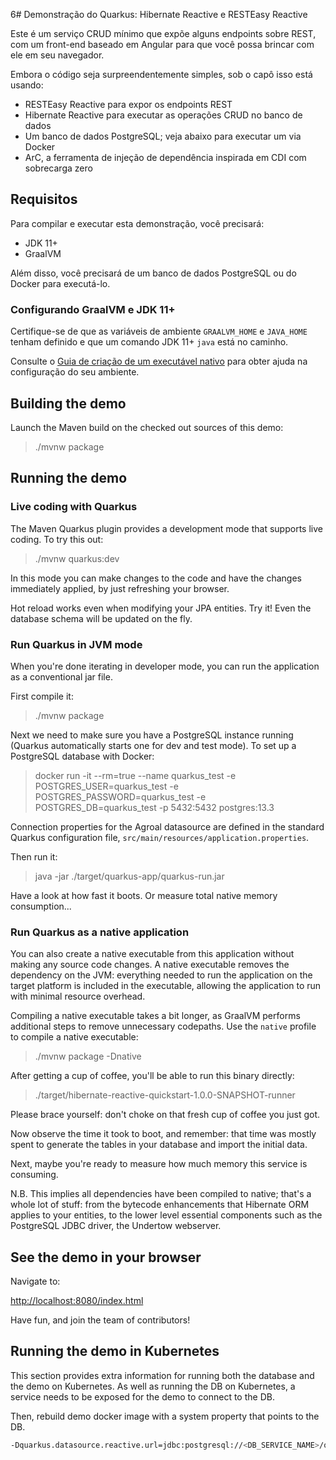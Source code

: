 6# Demonstração do Quarkus: Hibernate Reactive e RESTEasy Reactive

Este é um serviço CRUD mínimo que expõe alguns endpoints sobre REST, 
com um front-end baseado em Angular para que você possa brincar com ele em seu navegador.

Embora o código seja surpreendentemente simples, sob o capô isso está usando:
 - RESTEasy Reactive para expor os endpoints REST
  - Hibernate Reactive para executar as operações CRUD no banco de dados
  - Um banco de dados PostgreSQL; veja abaixo para executar um via Docker
  - ArC, a ferramenta de injeção de dependência inspirada em CDI com sobrecarga zero

## Requisitos

Para compilar e executar esta demonstração, você precisará:

- JDK 11+
- GraalVM

Além disso, você precisará de um banco de dados PostgreSQL ou do Docker para executá-lo.

### Configurando GraalVM e JDK 11+

Certifique-se de que as variáveis de ambiente `GRAALVM_HOME` e `JAVA_HOME` tenham
definido e que um comando JDK 11+ `java` está no caminho.

Consulte o [Guia de criação de um executável nativo](https://quarkus.io/guides/building-native-image)
para obter ajuda na configuração do seu ambiente.

## Building the demo

Launch the Maven build on the checked out sources of this demo:

> ./mvnw package

## Running the demo

### Live coding with Quarkus

The Maven Quarkus plugin provides a development mode that supports
live coding. To try this out:

> ./mvnw quarkus:dev

In this mode you can make changes to the code and have the changes immediately applied, by just refreshing your browser.

Hot reload works even when modifying your JPA entities.
Try it! Even the database schema will be updated on the fly.

### Run Quarkus in JVM mode

When you're done iterating in developer mode, you can run the application as a
conventional jar file.

First compile it:

> ./mvnw package

Next we need to make sure you have a PostgreSQL instance running (Quarkus automatically starts one for dev and test mode). To set up a PostgreSQL database with Docker:

> docker run -it --rm=true --name quarkus_test -e POSTGRES_USER=quarkus_test -e POSTGRES_PASSWORD=quarkus_test -e POSTGRES_DB=quarkus_test -p 5432:5432 postgres:13.3

Connection properties for the Agroal datasource are defined in the standard Quarkus configuration file,
`src/main/resources/application.properties`.

Then run it:

> java -jar ./target/quarkus-app/quarkus-run.jar

Have a look at how fast it boots.
Or measure total native memory consumption...

### Run Quarkus as a native application

You can also create a native executable from this application without making any
source code changes. A native executable removes the dependency on the JVM:
everything needed to run the application on the target platform is included in
the executable, allowing the application to run with minimal resource overhead.

Compiling a native executable takes a bit longer, as GraalVM performs additional
steps to remove unnecessary codepaths. Use the  `native` profile to compile a
native executable:

> ./mvnw package -Dnative

After getting a cup of coffee, you'll be able to run this binary directly:

> ./target/hibernate-reactive-quickstart-1.0.0-SNAPSHOT-runner

Please brace yourself: don't choke on that fresh cup of coffee you just got.
    
Now observe the time it took to boot, and remember: that time was mostly spent to generate the tables in your database and import the initial data.
    
Next, maybe you're ready to measure how much memory this service is consuming.

N.B. This implies all dependencies have been compiled to native;
that's a whole lot of stuff: from the bytecode enhancements that Hibernate ORM
applies to your entities, to the lower level essential components such as the PostgreSQL JDBC driver, the Undertow webserver.

## See the demo in your browser

Navigate to:

<http://localhost:8080/index.html>

Have fun, and join the team of contributors!

## Running the demo in Kubernetes

This section provides extra information for running both the database and the demo on Kubernetes.
As well as running the DB on Kubernetes, a service needs to be exposed for the demo to connect to the DB.

Then, rebuild demo docker image with a system property that points to the DB. 

```bash
-Dquarkus.datasource.reactive.url=jdbc:postgresql://<DB_SERVICE_NAME>/quarkus_test
```
